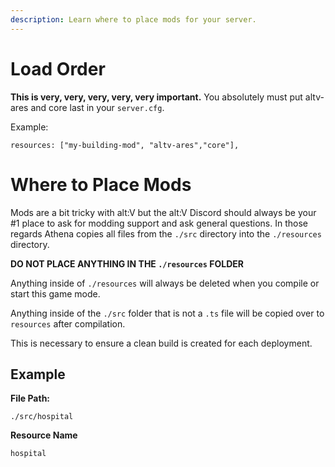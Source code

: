 ```yaml
---
description: Learn where to place mods for your server.
---
```


# Load Order

**This is very, very, very, very, very important.** You absolutely must put altv-ares and core last in your `server.cfg`.

Example:

```
resources: ["my-building-mod", "altv-ares","core"],
```

# Where to Place Mods

Mods are a bit tricky with alt:V but the alt:V Discord should always be your \#1 place to ask for modding support and ask general questions. In those regards Athena copies all files from the `./src` directory into the `./resources` directory.

**DO NOT PLACE ANYTHING IN THE `./resources` FOLDER**

Anything inside of `./resources` will always be deleted when you compile or start this game mode.

Anything inside of the `./src` folder that is not a `.ts` file will be copied over to `resources` after compilation.

This is necessary to ensure a clean build is created for each deployment.

## Example

**File Path:**

`./src/hospital`

**Resource Name**

`hospital`
